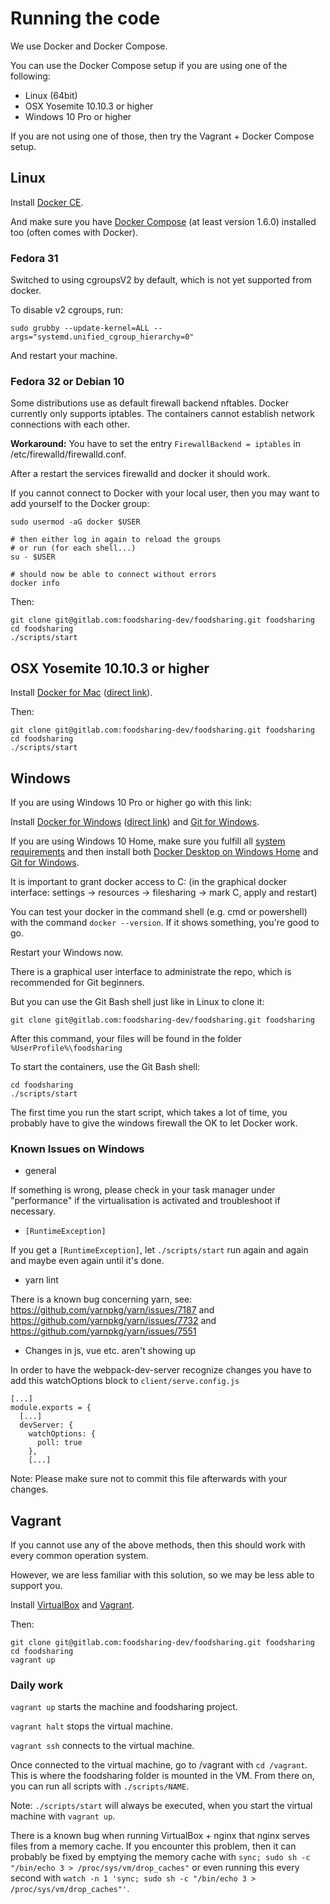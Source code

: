 # Running the code

We use Docker and Docker Compose.

You can use the Docker Compose setup if you are using one of the following:

- Linux (64bit)
- OSX Yosemite 10.10.3 or higher
- Windows 10 Pro or higher

If you are not using one of those, then try the Vagrant + Docker Compose setup.

## Linux

Install
[Docker CE](https://docs.docker.com/engine/installation/).

And make sure you have 
[Docker Compose](https://docs.docker.com/compose/install/) (at least version 1.6.0)
installed too (often comes with Docker).

### Fedora 31 
Switched to using cgroupsV2 by default, which is not yet supported from docker.

To disable v2 cgroups, run: 

```
sudo grubby --update-kernel=ALL --args="systemd.unified_cgroup_hierarchy=0"
```
And restart your machine.

### Fedora 32 or Debian 10
Some distributions use as default firewall backend nftables. Docker currently only supports iptables. The containers cannot establish network connections with each other.

**Workaround:** You have to set the entry `FirewallBackend = iptables` in /etc/firewalld/firewalld.conf. 

After a restart the services firewalld and docker it should work.

If you cannot connect to Docker with your local user, then you may want to add yourself to the Docker group:

```
sudo usermod -aG docker $USER

# then either log in again to reload the groups
# or run (for each shell...)
su - $USER

# should now be able to connect without errors
docker info
```

Then:

```
git clone git@gitlab.com:foodsharing-dev/foodsharing.git foodsharing
cd foodsharing
./scripts/start
```

## OSX Yosemite 10.10.3 or higher

Install [Docker for Mac](https://docs.docker.com/docker-for-mac/install/) ([direct link](https://download.docker.com/mac/stable/Docker.dmg)).

Then:

```
git clone git@gitlab.com:foodsharing-dev/foodsharing.git foodsharing
cd foodsharing
./scripts/start
```

## Windows 

If you are using Windows 10 Pro or higher go with this link:

Install [Docker for Windows](https://docs.docker.com/docker-for-windows/install/) ([direct link](https://download.docker.com/win/stable/Docker%20Desktop%20Installer.exe)) and
[Git for Windows](https://git-scm.com/download/win).

If you are using Windows 10 Home, make sure you fulfill all [system requirements](https://docs.docker.com/docker-for-windows/install-windows-home/#system-requirements)
and then install both [Docker Desktop on Windows Home](https://docs.docker.com/docker-for-windows/install-windows-home/) and [Git for Windows](https://git-scm.com/download/win). 

It is important to grant docker access to C: (in the graphical docker interface: settings -> resources -> filesharing -> mark C, apply and restart)

You can test your docker in the command shell (e.g. cmd or powershell) with the command ```docker --version```. If it shows something, you're good to go.

Restart your Windows now.

There is a graphical user interface to administrate the repo, which is recommended for Git beginners.

But you can use the Git Bash shell just like in Linux to clone it:

```
git clone git@gitlab.com:foodsharing-dev/foodsharing.git foodsharing
```

After this command, your files will be found in the folder ```%UserProfile%\foodsharing```

To start the containers, use the Git Bash shell:
```
cd foodsharing
./scripts/start
```

The first time you run the start script, which takes a lot of time, you probably have to give the windows firewall the OK to let Docker work. 

### Known Issues on Windows

 - general

If something is wrong, please check in your task manager under "performance" if the virtualisation is activated and troubleshoot if necessary.

 - ```[RuntimeException]```

If you get a ```[RuntimeException]```, let ```./scripts/start``` run again and again and maybe even again until it's done.

 - yarn lint

There is a known bug concerning yarn, see: https://github.com/yarnpkg/yarn/issues/7187 and https://github.com/yarnpkg/yarn/issues/7732 and https://github.com/yarnpkg/yarn/issues/7551

 - Changes in js, vue etc. aren't showing up

In order to have the webpack-dev-server recognize changes you have to add this watchOptions block to ```client/serve.config.js```
```
[...]
module.exports = {
  [...]
  devServer: {
    watchOptions: {
      poll: true
    },
    [...]
```

Note: Please make sure not to commit this file afterwards with your changes.

## Vagrant

If you cannot use any of the above methods, then this should work with every common operation system.

However, we are less familiar with this solution, so we may be less able to support you.

Install
[VirtualBox](https://www.virtualbox.org/wiki/Downloads) and
[Vagrant](https://www.vagrantup.com/downloads.html).

Then:

```
git clone git@gitlab.com:foodsharing-dev/foodsharing.git foodsharing
cd foodsharing
vagrant up
```

### Daily work

`vagrant up` starts the machine and foodsharing project.

`vagrant halt` stops the virtual machine.

`vagrant ssh` connects to the virtual machine.

Once connected to the virtual machine, go to /vagrant with `cd /vagrant`.
This is where the foodsharing folder is mounted in the VM.
From there on, you can run all scripts with `./scripts/NAME`.

Note:
`./scripts/start` will always be executed, when you start the virtual machine with `vagrant up`.

There is a known bug when running VirtualBox + nginx that nginx serves files from a memory cache. If you encounter this problem, then it can probably be fixed by emptying the memory cache with ``sync; sudo sh -c "/bin/echo 3 > /proc/sys/vm/drop_caches"`` or even running this every second with ``watch -n 1 'sync; sudo sh -c "/bin/echo 3 > /proc/sys/vm/drop_caches"'``.
